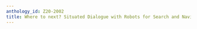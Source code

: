 ```yaml
---
anthology_id: Z20-2002
title: Where to next? Situated Dialogue with Robots for Search and Navigation
---
```

